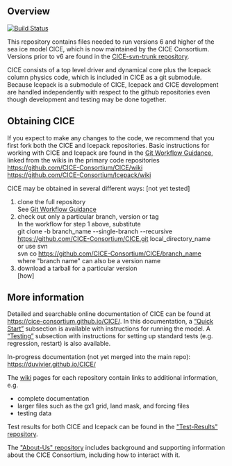 ## Overview
[![Build Status](https://travis-ci.org/CICE-Consortium/CICE.svg?branch=master)](https://travis-ci.org/CICE-Consortium/CICE)

This repository contains files needed to run versions 6 and higher of the sea ice model CICE, which is now maintained by the CICE Consortium.  Versions prior to v6 are found in the [CICE-svn-trunk repository](https://github.com/CICE-Consortium/CICE-svn-trunk).

CICE consists of a top level driver and dynamical core plus the Icepack column physics code, which is included in CICE as a git submodule.  Because Icepack is a submodule of CICE, Icepack and CICE development are handled independently with respect to the github repositories even though development and testing may be done together. 

## Obtaining CICE

If you expect to make any changes to the code, we recommend that you first fork both the CICE and Icepack repositories.  Basic instructions for working with CICE and Icepack are found in the [Git Workflow Guidance](https://github.com/CICE-Consortium/About-Us/wiki/Git-Workflow-Guidance), linked from the wikis in the primary code repositories    
https://github.com/CICE-Consortium/CICE/wiki    
https://github.com/CICE-Consortium/Icepack/wiki

CICE may be obtained in several different ways:  [not yet tested]    
1.  clone the full repository    
See [Git Workflow Guidance](https://github.com/CICE-Consortium/About-Us/wiki/Git-Workflow-Guidance)   
2.  check out only a particular branch, version or tag    
In the workflow for step 1 above, substitute    
    git clone -b branch_name --single-branch --recursive https://github.com/CICE-Consortium/CICE.git local_directory_name  
or use svn    
    svn co https://github.com/CICE-Consortium/CICE/branch_name    
where "branch name" can also be a version name    
3.  download a tarball for a particular version    
[how]

## More information

Detailed and searchable online documentation of CICE can be found at https://cice-consortium.github.io/CICE/. In this documentation, a [“Quick Start”](https://cice-consortium.github.io/CICE/cice_2_quick_start.html) subsection is available with instructions for running the model. A [“Testing”](https://cice-consortium.github.io/CICE/cice_7_testing.html) subsection with instructions for setting up standard tests (e.g. regression, restart) is also available. 

In-progress documentation (not yet merged into the main repo): https://duvivier.github.io/CICE/ 

The [wiki](https://github.com/CICE-Consortium/CICE/wiki) pages for each repository contain links to additional information, e.g.    
- complete documentation 
- larger files such as the gx1 grid, land mask, and forcing files
- testing data

Test results for both CICE and Icepack can be found in the ["Test-Results" repository](https://github.com/CICE-Consortium/Test-Results).

The ["About-Us" repository](https://github.com/CICE-Consortium/About-Us) includes background and supporting information about the CICE Consortium, including how to interact with it.    

